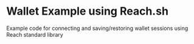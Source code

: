 # Wallet Example using Reach.sh
Example code for connecting and saving/restoring wallet sessions using Reach standard library

